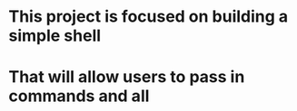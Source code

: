 <!-- @format -->

# This project is focused on building a simple shell

# That will allow users to pass in commands and all
